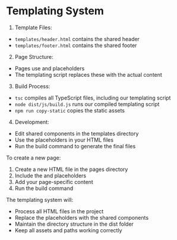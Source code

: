 
# Templating System
1. Template Files:
- `templates/header.html` contains the shared header
- `templates/footer.html` contains the shared footer

2. Page Structure:
- Pages use <!-- HEADER --> and <!-- FOOTER --> placeholders
- The templating script replaces these with the actual content

3. Build Process:
- `tsc` compiles all TypeScript files, including our templating script
- `node dist/js/build.js` runs our compiled templating script
- `npm run copy-static` copies the static assets

4. Development:
- Edit shared components in the templates directory
- Use the placeholders in your HTML files
- Run the build command to generate the final files

To create a new page:
1. Create a new HTML file in the pages directory
2. Include the <!-- HEADER --> and <!-- FOOTER --> placeholders
3. Add your page-specific content
4. Run the build command

The templating system will:
   - Process all HTML files in the project
   - Replace the placeholders with the shared components
   - Maintain the directory structure in the dist folder
   - Keep all assets and paths working correctly